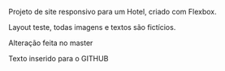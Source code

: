 Projeto de site responsivo para um Hotel, criado com Flexbox.

Layout teste, todas imagens e textos são fictícios.

Alteração feita no master

Texto inserido para o GITHUB